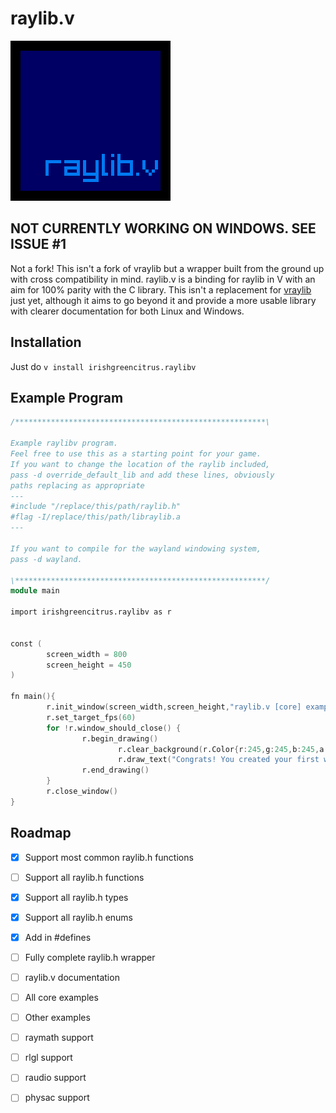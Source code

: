 # raylib.v
![raylib.v icon](icon.png)


## NOT CURRENTLY WORKING ON WINDOWS. SEE ISSUE #1

Not a fork! This isn't a fork of vraylib but a wrapper built from the ground up with cross compatibility in mind.
raylib.v is a binding for raylib in V with an aim for 100% parity with the C library.
This isn't a replacement for [vraylib](https://github.com/waotzi/vraylib) just yet, although it aims to go beyond it and provide a more usable library with clearer documentation for both Linux and Windows.

## Installation
Just do `v install irishgreencitrus.raylibv`
## Example Program
```v
/********************************************************\

Example raylibv program.
Feel free to use this as a starting point for your game.
If you want to change the location of the raylib included,
pass -d override_default_lib and add these lines, obviously
paths replacing as appropriate
---
#include "/replace/this/path/raylib.h"
#flag -I/replace/this/path/libraylib.a
---

If you want to compile for the wayland windowing system,
pass -d wayland.

\********************************************************/
module main

import irishgreencitrus.raylibv as r


const (
		screen_width = 800
		screen_height = 450
)

fn main(){
		r.init_window(screen_width,screen_height,"raylib.v [core] example - basic window".str)
		r.set_target_fps(60)
		for !r.window_should_close() {
				r.begin_drawing()
						r.clear_background(r.Color{r:245,g:245,b:245,a:255})
						r.draw_text("Congrats! You created your first window in V!".str,190,200,20,r.Color{r:0,g:0,b:0,a:255})
				r.end_drawing()
		}
		r.close_window()
}
```
## Roadmap
- [x] Support most common raylib.h functions
- [ ] Support all raylib.h functions
- [x] Support all raylib.h types
- [x] Support all raylib.h enums
- [x] Add in #defines
- [ ] Fully complete raylib.h wrapper
- [ ] raylib.v documentation
- [ ] All core examples
- [ ] Other examples
- [ ] raymath support
- [ ] rlgl support
- [ ] raudio support
- [ ] physac support


